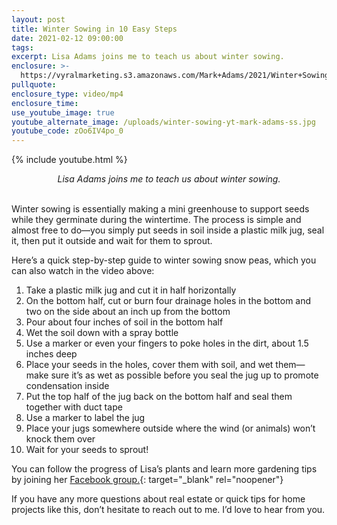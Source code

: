 ```yaml
---
layout: post
title: Winter Sowing in 10 Easy Steps
date: 2021-02-12 09:00:00
tags:
excerpt: Lisa Adams joins me to teach us about winter sowing.
enclosure: >-
  https://vyralmarketing.s3.amazonaws.com/Mark+Adams/2021/Winter+Sowing+in+10+Easy+Steps.mp4
pullquote:
enclosure_type: video/mp4
enclosure_time:
use_youtube_image: true
youtube_alternate_image: /uploads/winter-sowing-yt-mark-adams-ss.jpg
youtube_code: zOo6IV4po_0
---
```


{% include youtube.html %}

<center><em>Lisa Adams joins me to teach us about winter sowing.</em></center>

<center>&nbsp;</center>

Winter sowing is essentially making a mini greenhouse to support seeds while they germinate during the wintertime. The process is simple and almost free to do—you simply put seeds in soil inside a plastic milk jug, seal it, then put it outside and wait for them to sprout.

Here’s a quick step-by-step guide to winter sowing snow peas, which you can also watch in the video above:

1. Take a plastic milk jug and cut it in half horizontally
2. On the bottom half, cut or burn four drainage holes in the bottom and two on the side about an inch up from the bottom
3. Pour about four inches of soil in the bottom half
4. Wet the soil down with a spray bottle
5. Use a marker or even your fingers to poke holes in the dirt, about 1.5 inches deep
6. Place your seeds in the holes, cover them with soil, and wet them—make sure it’s as wet as possible before you seal the jug up to promote condensation inside
7. Put the top half of the jug back on the bottom half and seal them together with duct tape
8. Use a marker to label the jug
9. Place your jugs somewhere outside where the wind (or animals) won’t knock them over
10. Wait for your seeds to sprout\!

You can follow the progress of Lisa’s plants and learn more gardening tips by joining her [Facebook group.](https://www.facebook.com/groups/WinterSowing.VegGardeningWithSheryl/?ref=share){: target="_blank" rel="noopener"}

If you have any more questions about real estate or quick tips for home projects like this, don’t hesitate to reach out to me. I’d love to hear from you.
